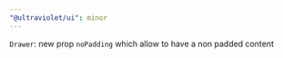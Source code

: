 ```yaml
---
"@ultraviolet/ui": minor
---
```


`Drawer`: new prop `noPadding` which allow to have a non padded content
